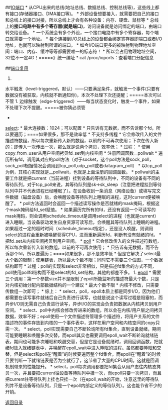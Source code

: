 ##[IO端口](http://www.cnblogs.com/Anker/p/3265058.html)
* 
从CPU出来的总线(地址总线、数据总线、控制总线等)，这些线上都有接口(存储器接口、DMA接口等)。
* 
外部设备想要接入，就需要把自己的接口和总线上的接口对接，所以总线上才会有各种设备：内存、硬盘、鼠标等
* 
总线上的**接口电路中有多个寄存器(就是端口)**，访问设备就是访问绑定的端口，由端口转交给设备。
* 
一个系统会有多个外设，一个接口电路中有多个寄存器，每个端口就需要一个地址。
* 
每个连接到I/O总线上的设备都会绑定寄存器即端口或者I/O地址，也就可以映射到所谓的端口。
* 
如今I/O端口更多的被映射到物理地址空间：端口、内存、缓冲等等都需要唯一的标志符！
    * 
所以会占用物理地址空间，32位不一定4G！=====》统一编址
* 
cat /proc/ioports：查看端口分配信息

##[端口复用](http://www.zhihu.com/question/32163005/answer/55772739)

1. 
水平触发（level-triggered，默认）——只要满足条件，就触发一个事件(只要有数据没有被获取，内核就不断通知你)，本次不处理下次还提醒；=====本次可以不管
1. 
边缘触发（edge-triggered）——每当状态变化时，触发一个事件，如果不处理下次不提醒。=====被你猜必须管



* 
[select](http://www.cnblogs.com/Anker/archive/2013/08/14/3258674.html):
    * 
最大连接数：1024；可以配置
    * 
只告诉有无数据，而不告诉那个fd，所以要遍历；====如果很多，那不是效率低
    * 
不支持多线程
    * 
它会修改传入的文件描述符数组，所以每次重新传入新的数组，以前的不可再次使用；下次在传入新的；即传入一次传出一次，那么就是说两个拷贝，效率低；
    * 
过程：
        * 
使用copy_from_user从用户空间拷贝fd_set到内核空间
        * 
注册回调函数__pollwait
        * 
遍历所有fd，调用其对应的poll方法（对于socket，这个poll方法是sock_poll，sock_poll根据情况会调用到tcp_poll,udp_poll或者datagram_poll）
        * 
以tcp_poll为例，其核心实现就是__pollwait，也就是上面注册的回调函数。
        * 
pollwait的主要工作就是把current（当前进程）挂到设备的等待队列中，不同的设备有不同的等待队列，对于tcp_poll来说，其等待队列是sk->sk_sleep（注意把进程挂到等待队列中并不代表进程已经睡眠了）。在设备收到一条消息（网络设备）或填写完文件数据（磁盘设备）后，会唤醒设备等待队列上睡眠的进程，这时current便被唤醒了。
        * 
poll方法返回时会返回一个描述读写操作是否就绪的mask掩码，根据这个mask掩码给fd_set赋值。
        * 
如果遍历完所有的fd，还没有返回一个可读写的mask掩码，则会调用schedule_timeout是调用select的进程（也就是current）进入睡眠。当设备驱动发生自身资源可读写后，会唤醒其等待队列上睡眠的进程。如果超过一定的超时时间（schedule_timeout指定），还是没人唤醒，则调用select的进程会重新被唤醒获得CPU，进而重新遍历fd，判断有没有就绪的fd。
        * 
把fd_set从内核空间拷贝到用户空间。
* 
[poll](http://www.cnblogs.com/Anker/archive/2013/08/15/3261006.html)
    * 
它会修改传入的文件描述符数组，所以每次重新传入新的数组，以前的不可再次使用；
    * 
只告诉有无数据，而不告诉那个fd，所以要遍历；====如果很多，那不是效率低
    * 
但是它解决了select最大个数的限制；使用链表，所以最大个数不限；同时它不需要三个位图，一个数据结构即可
    * 
过程：poll的实现和select非常相似，只是描述fd集合的方式不同，poll使用pollfd结构而不是select的fd_set结构，其他的都差不多。
1. 
[epoll](http://www.cnblogs.com/Anker/archive/2013/08/17/3263780.html)
    * 
需要三个调用：第一个参数size并不是限制了epoll所能监听的描述符最大个数，只是对内核初始分配内部数据结构的一个建议
    * 
最大个数不限
    * 
内核不修改，只需要传数组一次即可；
* 
综上：
    * 
select，poll，epoll本质上都是同步I/O，因为他们都需要在读写事件就绪后自己负责进行读写，也就是说这个读写过程是阻塞的，而异步I/O则无需自己负责进行读写，异步I/O的实现会负责把数据从内核拷贝到用户空间。
    * 
select、poll中内核会修改传进来的数组，所以会在内核/用户层之间拷贝数据，效率不好；epoll使用一个文件描述符管理多个描述符，将用户关系的文件描述符的事件存放到内核的一个事件表中，这样在用户空间和内核空间的copy只需一次。
    * select，poll实现需要自己不断轮询所有fd集合，直到设备就绪，期间可能要睡眠和唤醒多次交替。而epoll其实也需要调用epoll_wait不断轮询就绪链表，期间也可能多次睡眠和唤醒交替，但是它是设备就绪时，调用回调函数，把就绪fd放入就绪链表中，并唤醒在epoll_wait中进入睡眠的进程。虽然都要睡眠和交替，但是select和poll在“醒着”的时候要遍历整个fd集合，而epoll在“醒着”的时候只要判断一下就绪链表是否为空就行了，这节省了大量的CPU时间。这就是回调机制带来的性能提升。
    * 
select，poll每次调用都要把fd集合从用户态往内核态拷贝一次，并且要把current往设备等待队列中挂一次，而epoll只要一次拷贝，而且把current往等待队列上挂也只挂一次（在epoll_wait的开始，注意这里的等待队列并不是设备等待队列，只是一个epoll内部定义的等待队列）。这也能节省不少的开销。


[返回目录](README.md)
